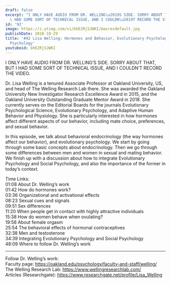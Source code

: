 ```yaml
---
draft: false
excerpt: "I ONLY HAVE AUDIO FROM DR. WELLING\u2019S SIDE. SORRY ABOUT THAT, BUT I\
  \ HAD SOME SORT OF TECHNICAL ISSUE, AND I COULDN\u2019T RECORD THE VIDEO. "
id: '92'
image: https://i.ytimg.com/vi/bhE2RjSJWKI/maxresdefault.jpg
publishDate: 2018-10-29
title: '#92 Lisa Welling: Hormones and Behavior, Evolutionary Psychology and Social
  Psychology'
youtubeid: bhE2RjSJWKI
---
```

<div class="timelinks">

I ONLY HAVE AUDIO FROM DR. WELLING’S SIDE. SORRY ABOUT THAT, BUT I HAD SOME SORT OF TECHNICAL ISSUE, AND I COULDN’T RECORD THE VIDEO. 

Dr. Lisa Welling is a tenured Associate Professor at Oakland University, US, and head of The Welling Research Lab there. She was awarded the Oakland University New Investigator Research Excellence Award in 2015, and the Oakland University Outstanding Graduate Mentor Award in 2018. She currently serves on the Editorial Boards for the journals Evolutionary Psychological Science, Evolutionary Psychology, and Adaptive Human Behavior and Physiology. She is particularly interested in how hormones affect different aspects of our behavior, including mate choice, preferences, and sexual behavior.

In this episode, we talk about behavioral endocrinology (the way hormones affect our behavior), and evolutionary psychology. We start by going through some basic concepts about endocrinology. Then we go through some differences between men and women in sexual and mating behavior. We finish up with a discussion about how to integrate Evolutionary Psychology and Social Psychology, and also the importance of the former in today’s context.

Time Links:  
<time>01:08</time> About Dr. Welling’s work   
<time>01:42</time> How do hormones work?        
<time>03:36</time> Organizational and activational effects  
<time>08:23</time> Sexual cues and signals    
<time>09:51</time> Sex differences  
<time>11:20</time> When people get in contact with highly attractive individuals          
<time>15:38</time> How do women behave when ovulating?         
<time>19:58</time> About female orgasm  
<time>25:54</time> The behavioral effects of hormonal contraceptives  
<time>32:38</time> Men and testosterone  
<time>34:39</time> Integrating Evolutionary Psychology and Social Psychology  
<time>48:09</time> Where to follow Dr. Welling’s work

---

Follow Dr. Welling’s work:  
Faculty page: https://oakland.edu/psychology/faculty-and-staff/welling/  
The Welling Research Lab: https://www.wellingresearchlab.com/  
Articles (Researchgate): https://www.researchgate.net/profile/Lisa_Welling
</div>

